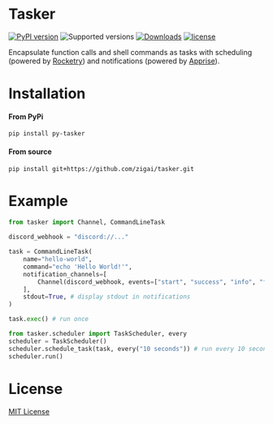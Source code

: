 # Tasker
[![PyPI version](https://badge.fury.io/py/py-tasker.svg)](https://badge.fury.io/py/py-tasker)
![Supported versions](https://img.shields.io/badge/python-3.10+-blue.svg)
[![Downloads](https://static.pepy.tech/badge/py-tasker)](https://pepy.tech/project/py-tasker)
[![license](https://img.shields.io/github/license/zigai/tasker.svg)](https://github.com/zigai/tasker/blob/main/LICENSE)

Encapsulate function calls and shell commands as tasks with scheduling (powered by [Rocketry](https://github.com/Miksus/rocketry)) and notifications (powered by [Apprise](https://github.com/caronc/apprise)).

# Installation
#### From PyPi
```
pip install py-tasker
```
#### From source
```
pip install git+https://github.com/zigai/tasker.git
```
# Example
```python
from tasker import Channel, CommandLineTask

discord_webhook = "discord://..."

task = CommandLineTask(
    name="hello-world",
    command="echo 'Hello World!'",
    notification_channels=[
        Channel(discord_webhook, events=["start", "success", "info", "fail"]), 
    ],
    stdout=True, # display stdout in notifications
)

task.exec() # run once

from tasker.scheduler import TaskScheduler, every
scheduler = TaskScheduler()
scheduler.schedule_task(task, every("10 seconds")) # run every 10 seconds
scheduler.run()

```

# License
[MIT License](https://github.com/zigai/tasker/blob/master/LICENSE)
